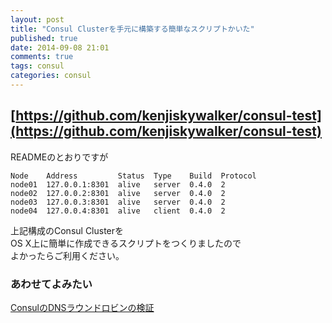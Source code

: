 ```yaml
---
layout: post
title: "Consul Clusterを手元に構築する簡単なスクリプトかいた"
published: true
date: 2014-09-08 21:01
comments: true
tags: consul
categories: consul
---
```



## [https://github.com/kenjiskywalker/consul-test](https://github.com/kenjiskywalker/consul-test)

READMEのとおりですが  

```
Node    Address         Status  Type    Build  Protocol
node01  127.0.0.1:8301  alive   server  0.4.0  2
node02  127.0.0.2:8301  alive   server  0.4.0  2
node03  127.0.0.3:8301  alive   server  0.4.0  2
node04  127.0.0.4:8301  alive   client  0.4.0  2
```

上記構成のConsul Clusterを  
OS X上に簡単に作成できるスクリプトをつくりましたので  
よかったらご利用ください。  


### あわせてよみたい
  
[ConsulのDNSラウンドロビンの検証](http://blog.kenjiskywalker.org/blog/2014/06/06/consul-dns-round-robin/)  
